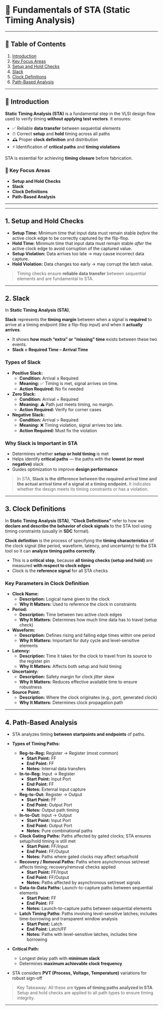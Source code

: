# 🧠 Fundamentals of STA (Static Timing Analysis)
---
## 📑 Table of Contents

1. [Introduction](#-introduction)
2. [Key Focus Areas](#-key-focus-areas)
3. [Setup and Hold Checks](#1-setup-and-hold-checks)  
4. [Slack](#2-slack)  
5. [Clock Definitions](#3-clock-definitions)  
6. [Path-Based Analysis](#4-path-based-analysis)

---

## 📌 Introduction

**Static Timing Analysis (STA)** is a fundamental step in the VLSI design flow used to verify timing **without applying test vectors**.
It ensures:

  * ✅ Reliable **data transfer** between sequential elements
  * ⏱ Correct **setup** and **hold** timing across all paths
  * 🕰 Proper **clock definition** and distribution
  * ⚡ Identification of **critical paths** and **timing violations**

STA is essential for achieving **timing closure** before fabrication.

### 🏫 Key Focus Areas

  * **Setup and Hold Checks**
  * **Slack**
  * **Clock Definitions**
  * **Path-Based Analysis**

-----
-----

## 1. Setup and Hold Checks

  * **Setup Time:** Minimum time that input data must remain stable *before* the active clock edge to be correctly captured by the flip-flop.
  * **Hold Time:** Minimum time that input data must remain stable *after* the active clock edge to avoid corruption of the captured value.
  * **Setup Violation:** Data arrives too late $\to$ may cause incorrect data capture.
  * **Hold Violation:** Data changes too early $\to$ may corrupt the latch value.

> Timing checks ensure **reliable data transfer** between sequential elements and are fundamental to STA.

-----

## 2. Slack

In **Static Timing Analysis (STA)**,

**Slack** represents the **timing margin** between when a signal is **required** to arrive at a timing endpoint (like a flip-flop input) and when it **actually arrives**.

  * It shows **how much “extra” or “missing” time** exists between these two events.
  * **Slack = Required Time – Arrival Time**

### Types of Slack

  * **Positive Slack:**
      * **Condition:** Arrival $\le$ Required
      * **Meaning:** ✅ Timing is met, signal arrives on time.
      * **Action Required:** No fix needed
  * **Zero Slack:**
      * **Condition:** Arrival = Required
      * **Meaning:** ⚠️ Path just meets timing, no margin.
      * **Action Required:** Verify for corner cases
  * **Negative Slack:**
      * **Condition:** Arrival $>$ Required
      * **Meaning:** ❌ Timing violation, signal arrives too late.
      * **Action Required:** Must fix the violation

### Why Slack is Important in STA

  * Determines whether **setup or hold timing** is met
  * Helps identify **critical paths** — the paths with the **lowest (or most negative)** slack
  * Guides optimization to improve **design performance**

> In STA, **Slack is the difference between the required arrival time and the actual arrival time of a signal at a timing endpoint.**
> It indicates whether the design meets its timing constraints or has a violation.

-----

## 3. Clock Definitions

In **Static Timing Analysis (STA)**,
**“Clock Definitions”** refer to how we **declare and describe the behavior of clock signals** to the STA tool using timing constraints (usually in **SDC** format).

**Clock definition** is the process of specifying the **timing characteristics** of the clock signal (like period, waveform, latency, and uncertainty) to the STA tool so it can **analyze timing paths correctly**.

  * This is a **critical step**, because **all timing checks (setup and hold)** are measured **with respect to clock edges**
  * Clock is the **reference signal** for all STA checks

### Key Parameters in Clock Definition

  * **Clock Name:**
      * **Description:** Logical name given to the clock
      * **Why It Matters:** Used to reference the clock in constraints
  * **Period:**
      * **Description:** Time between two active clock edges
      * **Why It Matters:** Determines how much time data has to travel (setup check)
  * **Waveform:**
      * **Description:** Defines rising and falling edge times within one period
      * **Why It Matters:** Important for duty cycle and level-sensitive elements
  * **Latency:**
      * **Description:** Time it takes for the clock to travel from its source to the register pin
      * **Why It Matters:** Affects both setup and hold timing
  * **Uncertainty:**
      * **Description:** Safety margin for clock jitter  skew
      * **Why It Matters:** Reduces effective available time to ensure robustness
  * **Source Point:**
      * **Description:** Where the clock originates (e.g., port, generated clock)
      * **Why It Matters:** Determines clock propagation path

-----

## 4. Path-Based Analysis

  * STA analyzes timing **between startpoints and endpoints** of paths.

  * **Types of Timing Paths:**

      * **Reg-to-Reg:** Register $\to$ Register (most common)
          * **Start Point:** FF
          * **End Point:** FF
          * **Notes:** Internal data transfers
      * **In-to-Reg:** Input $\to$ Register
          * **Start Point:** Input Port
          * **End Point:** FF
          * **Notes:** External input capture
      * **Reg-to-Out:** Register $\to$ Output
          * **Start Point:** FF
          * **End Point:** Output Port
          * **Notes:** Output path timing
      * **In-to-Out:** Input $\to$ Output
          * **Start Point:** Input Port
          * **End Point:** Output Port
          * **Notes:** Pure combinational paths
      * **Clock Gating Paths:** Paths affected by gated clocks; STA ensures setup/hold timing is still met
          * **Start Point:** FF/Input
          * **End Point:** FF/Output
          * **Notes:** Paths where gated clocks may affect setup/hold
      * **Recovery / Removal Paths:** Paths where asynchronous set/reset affects timing; recovery/removal checks applied
          * **Start Point:** FF/Input
          * **End Point:** FF/Output
          * **Notes:** Paths affected by asynchronous set/reset signals
      * **Data-to-Data Paths:** Launch-to-capture paths between sequential elements
          * **Start Point:** FF
          * **End Point:** FF
          * **Notes:** Launch-to-capture paths between sequential elements
      * **Latch Timing Paths:** Paths involving level-sensitive latches; includes time-borrowing and transparent window analysis
          * **Start Point:** Latch
          * **End Point:** Latch/FF
          * **Notes:** Paths with level-sensitive latches, includes time borrowing

  * **Critical Path:**

      * Longest delay path with **minimum slack**
      * Determines **maximum achievable clock frequency**

  * STA considers **PVT (Process, Voltage, Temperature)** variations for robust sign-off

> Key Takeaway: All these are **types of timing paths analyzed in STA**. Setup and hold checks are applied to all path types to ensure timing integrity.

-----
